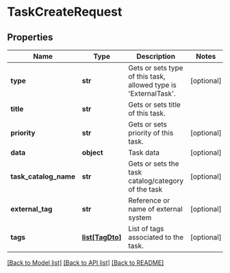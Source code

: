# TaskCreateRequest

## Properties
Name | Type | Description | Notes
------------ | ------------- | ------------- | -------------
**type** | **str** | Gets or sets type of this task, allowed type is &#39;ExternalTask&#39;. | [optional] 
**title** | **str** | Gets or sets title of this task. | 
**priority** | **str** | Gets or sets priority of this task. | [optional] 
**data** | **object** | Task data | [optional] 
**task_catalog_name** | **str** | Gets or sets the task catalog/category of the task | [optional] 
**external_tag** | **str** | Reference or name of external system | [optional] 
**tags** | [**list[TagDto]**](TagDto.md) | List of tags associated to the task. | [optional] 

[[Back to Model list]](../README.md#documentation-for-models) [[Back to API list]](../README.md#documentation-for-api-endpoints) [[Back to README]](../README.md)


